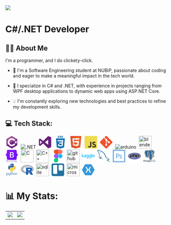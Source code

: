 [![](https://visitcount.itsvg.in/api?id=RomaPLETiuk&icon=5&color=3)](https://visitcount.itsvg.in) 

# C#/.NET Developer

## :woman_technologist: About Me
I'm a programmer, and I do clickety-click.

- 👋 I'm a Software Engineering student at NUBiP, passionate about coding and eager to make a meaningful impact in the tech world.

- 🚀 I specialize in C# and .NET, with experience in projects ranging from WPF desktop applications to dynamic web apps using ASP.NET Core.

- 💡 I'm constantly exploring new technologies and best practices to refine my development skills.

## 💻 Tech Stack:

<div>
  <img src="https://github.com/devicons/devicon/blob/master/icons/csharp/csharp-original.svg" title="C#" **alt="C#" width="40" height="40"/>&nbsp;
  <img src="https://upload.wikimedia.org/wikipedia/commons/thumb/7/7d/Microsoft_.NET_logo.svg/684px-Microsoft_.NET_logo.svg.png"  title=".NET" alt=".NET" width="40" height="40"/>&nbsp;
  <img src="https://github.com/devicons/devicon/blob/master/icons/visualstudio/visualstudio-plain.svg"  title="VS" alt="VS" width="40" height="40"/>&nbsp;
  <img src="https://github.com/devicons/devicon/blob/master/icons/css3/css3-plain-wordmark.svg"  title="CSS3" alt="CSS" width="40" height="40"/>&nbsp;
  <img src="https://github.com/devicons/devicon/blob/master/icons/html5/html5-original.svg" title="HTML5" alt="HTML" width="40" height="40"/>&nbsp;
  <img src="https://github.com/devicons/devicon/blob/master/icons/javascript/javascript-original.svg" title="JavaScript" alt="JavaScript"width="40"height="40"/>&nbsp;
  <img src="https://github.com/devicons/devicon/blob/master/icons/git/git-original.svg" title="Git" **alt="Git" width="40" height="40"/>&nbsp;
  <img src="https://seeklogo.com/images/A/arduino-ide-logo-8C562047FD-seeklogo.com.png" title="arduino" alt="arduino" width="40" height="40"/>&nbsp;
  <img src="https://upload.wikimedia.org/wikipedia/uk/thumb/a/a5/Blender.svg/2048px-Blender.svg.png" title="blender" **alt="blender" width="40" height="40"/>&nbsp;
  <img src="https://github.com/devicons/devicon/blob/master/icons/bootstrap/bootstrap-original-wordmark.svg" title="bootstrap" alt="bootstrap"width="40"height="40"/>&nbsp;
  <img src="https://seeklogo.com/images/C/c-language-logo-CE0F92E683-seeklogo.com.png" title="C" **alt="C" width="40" height="40"/>&nbsp;
   <img src="https://upload.wikimedia.org/wikipedia/commons/3/32/C%2B%2B_logo.png" title="C++" **alt="C++" width="40" height="40"/>&nbsp;
  <img src="https://github.com/devicons/devicon/blob/master/icons/figma/figma-original.svg" title="figma" alt="figma" width="40" height="40"/>&nbsp;
  <img src="https://cdn.icon-icons.com/icons2/2429/PNG/512/github_logo_icon_147285.png" title="github" **alt="github" width="40" height="40"/>&nbsp;   
  <img src="https://github.com/devicons/devicon/blob/master/icons/kaggle/kaggle-original-wordmark.svg" title="kaggle" **alt="kaggle" width="40" height="40"/>&nbsp;
  <img src="https://github.com/devicons/devicon/blob/master/icons/mysql/mysql-original.svg" title="mysql" **alt="mysql" width="40" height="40"/>&nbsp;
  <img src="https://github.com/devicons/devicon/blob/master/icons/photoshop/photoshop-line.svg" title="photoshop" **alt="photoshop" width="40" height="40"/>&nbsp;
  <img src="https://github.com/devicons/devicon/blob/master/icons/php/php-original.svg" title="PHP" **alt="PHP" width="40" height="40"/>&nbsp;
  <img src="https://github.com/devicons/devicon/blob/master/icons/postgresql/postgresql-original-wordmark.svg" title="postgresql" **alt="postgresql" width="40" height="40"/>&nbsp;
  <img src="https://github.com/devicons/devicon/blob/master/icons/python/python-original-wordmark.svg" title="python" **alt="python" width="40" height="40"/>&nbsp;
  <img src="https://github.com/devicons/devicon/blob/master/icons/r/r-original.svg" title="R" **alt="R" width="40" height="40"/>&nbsp;
  <img src="https://upload.wikimedia.org/wikipedia/commons/thumb/9/97/Sqlite-square-icon.svg/2048px-Sqlite-square-icon.svg.png" title="sqlite" **alt="sqlite" width="40" height="40"/>&nbsp;
  <img src="https://github.com/devicons/devicon/blob/master/icons/trello/trello-plain.svg" title="trello" **alt="trello" width="40" height="40"/>&nbsp;
  <img src="https://avtomatizator.com.ua/media/k2/items/cache/36fdb1a35cd2f54f95cf2119fb5bc7ed_XL.jpg" title="microsoftsqlserver" **alt="microsoftsqlserver" width="40" height="40"/>&nbsp;
  <img src="https://github.com/devicons/devicon/blob/master/icons/xamarin/xamarin-original.svg" title="xamarin" **alt="xamarin" width="40" height="40"/>&nbsp;
  
</div>


# 📊 My Stats:
<table>
  <tr>
    <td><img src="https://github-readme-stats.vercel.app/api?username=RomaPLETiuk&theme=dark&hide_border=false&include_all_commits=false&count_private=false"></td>
    <td><img src="https://github-readme-stats.vercel.app/api/top-langs/?username=RomaPLETiuk&theme=dark&hide_border=false&include_all_commits=false&count_private=false&layout=compact"></td>
  </tr>
</table>
